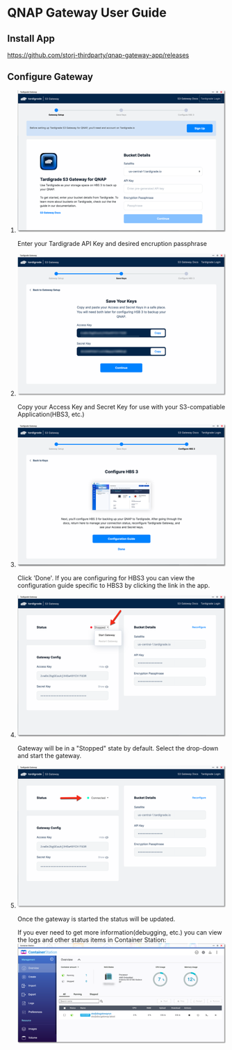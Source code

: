 # QNAP Gateway User Guide



## Install App

https://github.com/storj-thirdparty/qnap-gateway-app/releases



## Configure Gateway

1. ![setup-1](Tardigrade-QNAP_Gateway_Install.assets/setup-1.png)

   Enter your Tardigrade API Key and desired encruption passphrase

   

2. ![setup-2](Tardigrade-QNAP_Gateway_Install.assets/setup-2.png)

   Copy your Access Key and Secret Key for use with your S3-compatiable Application(HBS3, etc.)

   

1. ![setup-3](Tardigrade-QNAP_Gateway_Install.assets/setup-3.png)

   Click 'Done'.  If you are configuring for HBS3 you can view the configuration guide specific to HBS3 by clicking the link in the app.

2. ![setup-4](Tardigrade-QNAP_Gateway_Install.assets/setup-4.png)

   Gateway will be in a "Stopped" state by default.  Select the drop-down and start the gateway.

3. ![setup-5](Tardigrade-QNAP_Gateway_Install.assets/setup-5.png)

   Once the gateway is started the status will be updated.

   If you ever need to get more information(debugging, etc.) you can view the logs and other status items in Container Station:![container-station_gw](Tardigrade-QNAP_Gateway_Install.assets/container-station_gw.png)

